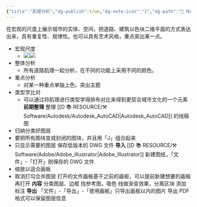 ```yaml
---
{"title":"肌理分析","dg-publish":true,"dg-note-icon":"1","dg-path":"🌳 Major/Chart/01 前期分析/肌理分析.md","permalink":"/🌳 Major/Chart/01 前期分析/肌理分析/","dgPassFrontmatter":true,"noteIcon":"1","created":"2024-07-04T13:45:17.000+08:00","updated":"2024-11-05T23:48:29.997+08:00"}
---
```


在宏观的尺度上展示城市的实体、空间，把道路、建筑以色块二维平面的方式表达出来，具有重复性、规律性。也可以具有艺术风格，重点突出某一点。
-   宏观尺度  
	-   ![](https://api2.mubu.com/v3/document_image/d5bb9dcb-9b51-4312-87b5-db158a9dc8f3-20454557.jpg)![](https://api2.mubu.com/v3/document_image/2b54fd59-5c22-44cb-9d24-1fd90e85581f-20454557.jpg)  
-   整体分析  
	-   所有道路肌理一起分析，在不同的功能上采用不同的颜色。  
-   重点分析  
	-   对某一种重点单独上色，突出主题  
-   类型学比对  
	-   可以通过将肌理进行类型学得排布对比来得到更契合城市文化的一个元素
**前期整理**
整理 [[D 📚 RESOURCE/⚒️ Software/Autodesk/Autodesk_AutoCAD\|Autodesk_AutoCAD]] 的线稿图
-   归纳分类好图层
-   要把所有图块变成封闭的图块，并且用「J」组合起来
-   只显示需要的图层
保存低版本的 DWG 文件
**导入**
[[D 📚 RESOURCE/⚒️ Software/Adobe/Adobe_Illustrator\|Adobe_Illustrator]] 新建图纸，「文件」-「打开」刚保存的 DWG 文件  
-   缩放以适合画板
-   取消打勾合并图层
打开的文件画板基于之前的画板，可以提前新建想要的画板再打开
**内容**
分类图层、边框
找参考图，吸色
线做渐变效果，分离区块
添加标注
**导出**
「文件」-「导出」-「使用画板」只导出画板以内的图片
导出 PDF 格式可以保留图层信息